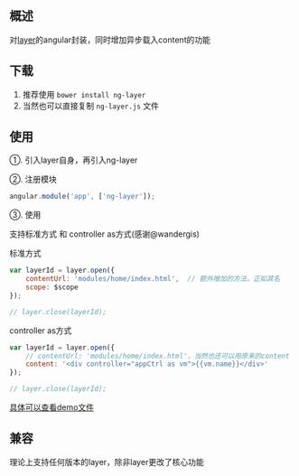 ## 概述
对[layer](http://layer.layui.com/)的angular封装，同时增加异步载入content的功能

## 下载
1. 推荐使用 `bower install ng-layer`
2. 当然也可以直接复制 `ng-layer.js` 文件

## 使用
①. 引入layer自身，再引入ng-layer

②. 注册模块

```js
angular.module('app', ['ng-layer']);
```

③. 使用

支持标准方式 和 controller as方式(感谢@wandergis)

标准方式
```js
var layerId = layer.open({
    contentUrl: 'modules/home/index.html',  // 额外增加的方法，正如其名
    scope: $scope
});

// layer.close(layerId); 
```

controller as方式
```js
var layerId = layer.open({
    // contentUrl: 'modules/home/index.html'，当然也还可以用原来的content
    content: '<div controller="appCtrl as vm">{{vm.name}}</div>'
});

// layer.close(layerId);
```

[具体可以查看demo文件](think2011.net/ng-layer)

## 兼容
理论上支持任何版本的layer，除非layer更改了核心功能
